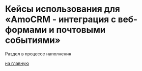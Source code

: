 # Кейсы использования для «AmoCRM - интеграция с веб-формами и почтовыми событиями»
Раздел в процессе наполнения

[на главную](./README.MD)